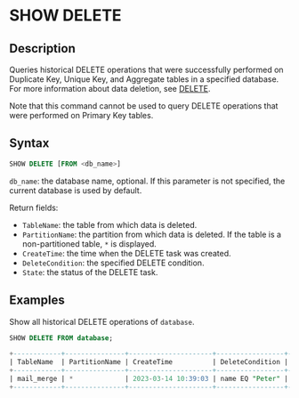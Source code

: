 ---
---

# SHOW DELETE

## Description

Queries historical DELETE operations that were successfully performed on Duplicate Key, Unique Key, and Aggregate tables in a specified database. For more information about data deletion, see [DELETE](DELETE.md).

Note that this command cannot be used to query DELETE operations that were performed on Primary Key tables.

## Syntax

```sql
SHOW DELETE [FROM <db_name>]
```

`db_name`: the database name, optional. If this parameter is not specified, the current database is used by default.

Return fields:

- `TableName`: the table from which data is deleted.
- `PartitionName`: the partition from which data is deleted. If the table is a non-partitioned table, `*` is displayed.
- `CreateTime`: the time when the DELETE task was created.
- `DeleteCondition`: the specified DELETE condition.
- `State`: the status of the DELETE task.

## Examples

Show all historical DELETE operations of `database`.

```sql
SHOW DELETE FROM database;

+------------+---------------+---------------------+-----------------+----------+
| TableName  | PartitionName | CreateTime          | DeleteCondition | State    |
+------------+---------------+---------------------+-----------------+----------+
| mail_merge | *             | 2023-03-14 10:39:03 | name EQ "Peter" | FINISHED |
+------------+---------------+---------------------+-----------------+----------+
```
